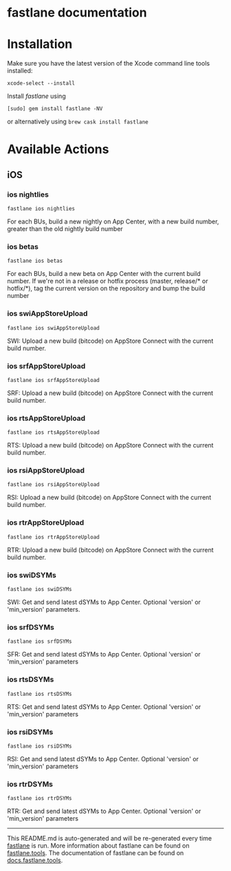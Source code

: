 fastlane documentation
================
# Installation

Make sure you have the latest version of the Xcode command line tools installed:

```
xcode-select --install
```

Install _fastlane_ using
```
[sudo] gem install fastlane -NV
```
or alternatively using `brew cask install fastlane`

# Available Actions
## iOS
### ios nightlies
```
fastlane ios nightlies
```
For each BUs, build a new nightly on App Center, with a new build number, greater than the old nightly build number
### ios betas
```
fastlane ios betas
```
For each BUs, build a new beta on App Center with the current build number. If we're not in a release or hotfix process (master, release/* or hotfix/*), tag the current version on the repository and bump the build number
### ios swiAppStoreUpload
```
fastlane ios swiAppStoreUpload
```
SWI: Upload a new build (bitcode) on AppStore Connect with the current build number.
### ios srfAppStoreUpload
```
fastlane ios srfAppStoreUpload
```
SRF: Upload a new build (bitcode) on AppStore Connect with the current build number.
### ios rtsAppStoreUpload
```
fastlane ios rtsAppStoreUpload
```
RTS: Upload a new build (bitcode) on AppStore Connect with the current build number.
### ios rsiAppStoreUpload
```
fastlane ios rsiAppStoreUpload
```
RSI: Upload a new build (bitcode) on AppStore Connect with the current build number.
### ios rtrAppStoreUpload
```
fastlane ios rtrAppStoreUpload
```
RTR: Upload a new build (bitcode) on AppStore Connect with the current build number.
### ios swiDSYMs
```
fastlane ios swiDSYMs
```
SWI: Get and send latest dSYMs to App Center. Optional 'version' or 'min_version' parameters.
### ios srfDSYMs
```
fastlane ios srfDSYMs
```
SFR: Get and send latest dSYMs to App Center. Optional 'version' or 'min_version' parameters
### ios rtsDSYMs
```
fastlane ios rtsDSYMs
```
RTS: Get and send latest dSYMs to App Center. Optional 'version' or 'min_version' parameters
### ios rsiDSYMs
```
fastlane ios rsiDSYMs
```
RSI: Get and send latest dSYMs to App Center. Optional 'version' or 'min_version' parameters
### ios rtrDSYMs
```
fastlane ios rtrDSYMs
```
RTR: Get and send latest dSYMs to App Center. Optional 'version' or 'min_version' parameters

----

This README.md is auto-generated and will be re-generated every time [fastlane](https://fastlane.tools) is run.
More information about fastlane can be found on [fastlane.tools](https://fastlane.tools).
The documentation of fastlane can be found on [docs.fastlane.tools](https://docs.fastlane.tools).
